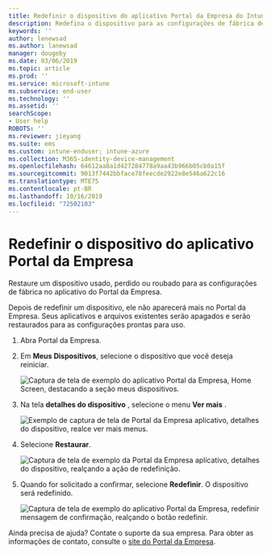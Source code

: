 ```yaml
---
title: Redefinir o dispositivo do aplicativo Portal da Empresa do Intune | Microsoft Docs
description: Redefina o dispositivo para as configurações de fábrica de Portal da Empresa para Windows 10.
keywords: ''
author: lenewsad
ms.author: lanewsad
manager: dougeby
ms.date: 03/06/2019
ms.topic: article
ms.prod: ''
ms.service: microsoft-intune
ms.subservice: end-user
ms.technology: ''
ms.assetid: ''
searchScope:
- User help
ROBOTS: ''
ms.reviewer: jieyang
ms.suite: ems
ms.custom: intune-enduser; intune-azure
ms.collection: M365-identity-device-management
ms.openlocfilehash: 64612aa8a1d427284778a9aa43b966b05cb0a15f
ms.sourcegitcommit: 9013f7442bbface78feecde2922e8e546a622c16
ms.translationtype: MTE75
ms.contentlocale: pt-BR
ms.lasthandoff: 10/16/2019
ms.locfileid: "72502103"
---
```

# <a name="reset-device-from-the-company-portal-app"></a>Redefinir o dispositivo do aplicativo Portal da Empresa  

Restaure um dispositivo usado, perdido ou roubado para as configurações de fábrica no aplicativo do Portal da Empresa.  

Depois de redefinir um dispositivo, ele não aparecerá mais no Portal da Empresa. Seus aplicativos e arquivos existentes serão apagados e serão restaurados para as configurações prontas para uso.  


1. Abra Portal da Empresa.  
2. Em **Meus Dispositivos**, selecione o dispositivo que você deseja reiniciar.   

    ![Captura de tela de exemplo do aplicativo Portal da Empresa, Home Screen, destacando a seção meus dispositivos.](./media/1802-cp-app-windows-home.png)  

3. Na tela **detalhes do dispositivo** , selecione o menu **Ver mais** .  

    ![Exemplo de captura de tela de Portal da Empresa aplicativo, detalhes do dispositivo, realce ver mais menus.](./media/1802-cp-app-windows-device-details.png)  

4. Selecione **Restaurar**.  

     ![Captura de tela de exemplo da Portal da Empresa aplicativo, detalhes do dispositivo, realçando a ação de redefinição. ](./media/1802-cp-app-windows-device-details-reset.png)  

5. Quando for solicitado a confirmar, selecione **Redefinir**. O dispositivo será redefinido.  

     ![Captura de tela de exemplo do aplicativo Portal da Empresa, redefinir mensagem de confirmação, realçando o botão redefinir. ](./media/1802-cp-app-windows-reset-confirm.png)  

Ainda precisa de ajuda? Contate o suporte da sua empresa. Para obter as informações de contato, consulte o [site do Portal da Empresa](https://go.microsoft.com/fwlink/?linkid=2010980).  
